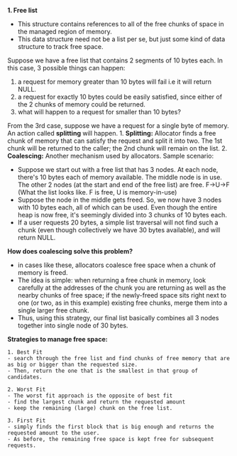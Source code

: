 <b>1. Free list</b>
- This structure contains references to all of the free chunks of space in the managed region of memory. 
- This data structure need not be a list per se, but just some kind of data structure to track free space.

Suppose we have a free list that contains 2 segments of 10 bytes each. In this case, 3 possible things can happen:
1. a request for memory greater than 10 bytes will fail i.e it will return NULL.
2. a request for exactly 10 bytes could be easily satisfied, since either of the 2 chunks of memory could be returned.
3. what will happen to a request for smaller than 10 bytes?

From the 3rd case, suppose we have a request for a single byte of memory. 
An action called <b>splitting</b> will happen.
	1. <b>Splitting:</b> Allocator finds a free chunk of memory that can satisfy the request and split it into two. The 1st chunk will be returned to the caller; the 2nd chunk will remain on the list.
	2. <b>Coalescing:</b> Another mechanism used by allocators.
Sample scenario:
- Suppose we start out with a free list that has 3 nodes. At each node, there's 10 bytes each of memory available. The middle node is in use. The other 2 nodes (at the start and end of the free list) are free.  F->U->F (What the list looks like. F is free, U is memory-in-use)
- Suppose the node in the middle gets freed. So, we now have 3 nodes with 10 bytes each, all of which can be used. Even though the entire heap is now free, it's seemingly divided into 3 chunks of 10 bytes each.
- If a user requests 20 bytes, a simple list traversal will not find such a chunk (even though collectively we have 30 bytes available), and will return NULL.

<b>How does coalescing solve this problem?</b>
- in cases like these, allocators coalesce free space when a chunk of memory is freed.
- The idea is simple: when returning a free chunk in memory, look carefully at the addresses of the chunk you are returning as well as the nearby chunks of free space; if the newly-freed space sits right next to one (or two, as in this example) existing free chunks, merge them into a single larger free chunk.
- Thus, using this strategy, our final list basically combines all 3 nodes together into single node of 30 bytes.

<b>Strategies to manage free space:</b>

	1. Best Fit
	- search through the free list and find chunks of free memory that are as big or bigger than the requested size. 
	- Then, return the one that is the smallest in that group of candidates.

	2. Worst Fit
	- The worst fit approach is the opposite of best fit 
	- find the largest chunk and return the requested amount 
	- keep the remaining (large) chunk on the free list. 

	3. First Fit
	- simply finds the first block that is big enough and returns the requested amount to the user. 
	- As before, the remaining free space is kept free for subsequent requests.